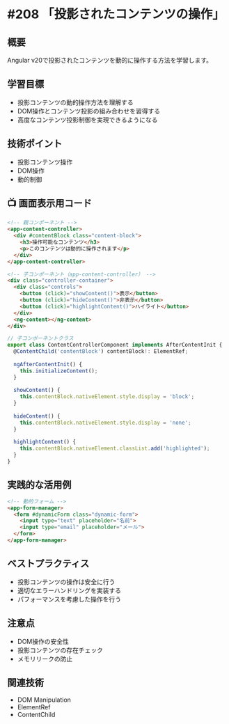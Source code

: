 # #208 「投影されたコンテンツの操作」

## 概要
Angular v20で投影されたコンテンツを動的に操作する方法を学習します。

## 学習目標
- 投影コンテンツの動的操作方法を理解する
- DOM操作とコンテンツ投影の組み合わせを習得する
- 高度なコンテンツ投影制御を実現できるようになる

## 技術ポイント
- 投影コンテンツ操作
- DOM操作
- 動的制御

## 📺 画面表示用コード

```html
<!-- 親コンポーネント -->
<app-content-controller>
  <div #contentBlock class="content-block">
    <h3>操作可能なコンテンツ</h3>
    <p>このコンテンツは動的に操作されます</p>
  </div>
</app-content-controller>
```

```html
<!-- 子コンポーネント（app-content-controller） -->
<div class="controller-container">
  <div class="controls">
    <button (click)="showContent()">表示</button>
    <button (click)="hideContent()">非表示</button>
    <button (click)="highlightContent()">ハイライト</button>
  </div>
  <ng-content></ng-content>
</div>
```

```typescript
// 子コンポーネントクラス
export class ContentControllerComponent implements AfterContentInit {
  @ContentChild('contentBlock') contentBlock!: ElementRef;
  
  ngAfterContentInit() {
    this.initializeContent();
  }
  
  showContent() {
    this.contentBlock.nativeElement.style.display = 'block';
  }
  
  hideContent() {
    this.contentBlock.nativeElement.style.display = 'none';
  }
  
  highlightContent() {
    this.contentBlock.nativeElement.classList.add('highlighted');
  }
}
```

## 実践的な活用例

```html
<!-- 動的フォーム -->
<app-form-manager>
  <form #dynamicForm class="dynamic-form">
    <input type="text" placeholder="名前">
    <input type="email" placeholder="メール">
  </form>
</app-form-manager>
```

## ベストプラクティス
- 投影コンテンツの操作は安全に行う
- 適切なエラーハンドリングを実装する
- パフォーマンスを考慮した操作を行う

## 注意点
- DOM操作の安全性
- 投影コンテンツの存在チェック
- メモリリークの防止

## 関連技術
- DOM Manipulation
- ElementRef
- ContentChild
